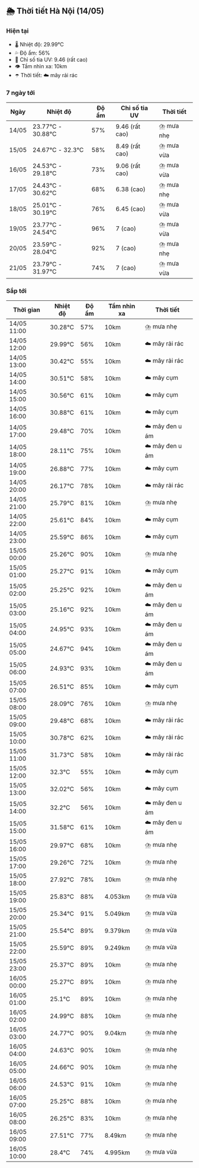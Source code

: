 ## 🌦️ Thời tiết Hà Nội (14/05)

### Hiện tại

- 🌡️ Nhiệt độ: 29.99℃
- 💦 Độ ẩm: 56%
- 🌟 Chỉ số tia UV: 9.46 (rất cao)
- 👁️ Tầm nhìn xa: 10km
- ☂️ Thời tiết: ☁️ mây rải rác

### 7 ngày tới

| Ngày | Nhiệt độ | Độ ẩm | Chỉ số tia UV | Thời tiết |
| --- | --- | --- | --- | --- |
| 14/05 | 23.77℃ - 30.88℃ | 57% | 9.46 (rất cao) | ⛈️ mưa nhẹ |
| 15/05 | 24.67℃ - 32.3℃ | 58% | 8.49 (rất cao) | ⛈️ mưa vừa |
| 16/05 | 24.53℃ - 29.18℃ | 73% | 9.06 (rất cao) | ⛈️ mưa vừa |
| 17/05 | 24.43℃ - 30.62℃ | 68% | 6.38 (cao) | ⛈️ mưa nhẹ |
| 18/05 | 25.01℃ - 30.19℃ | 76% | 6.45 (cao) | ⛈️ mưa vừa |
| 19/05 | 23.77℃ - 24.54℃ | 96% | 7 (cao) | ⛈️ mưa vừa |
| 20/05 | 23.59℃ - 28.04℃ | 92% | 7 (cao) | ⛈️ mưa nhẹ |
| 21/05 | 23.79℃ - 31.97℃ | 74% | 7 (cao) | ⛈️ mưa vừa |

### Sắp tới

| Thời gian | Nhiệt độ | Độ ẩm | Tầm nhìn xa | Thời tiết |
| --- | --- | --- | --- | --- |
| 14/05 11:00 | 30.28℃ | 57% | 10km | ⛈️ mưa nhẹ |
| 14/05 12:00 | 29.99℃ | 56% | 10km | ☁️ mây rải rác |
| 14/05 13:00 | 30.42℃ | 55% | 10km | ☁️ mây rải rác |
| 14/05 14:00 | 30.51℃ | 58% | 10km | ☁️ mây cụm |
| 14/05 15:00 | 30.56℃ | 61% | 10km | ☁️ mây cụm |
| 14/05 16:00 | 30.88℃ | 61% | 10km | ☁️ mây cụm |
| 14/05 17:00 | 29.48℃ | 70% | 10km | ☁️ mây đen u ám |
| 14/05 18:00 | 28.11℃ | 75% | 10km | ☁️ mây đen u ám |
| 14/05 19:00 | 26.88℃ | 77% | 10km | ☁️ mây cụm |
| 14/05 20:00 | 26.17℃ | 78% | 10km | ☁️ mây rải rác |
| 14/05 21:00 | 25.79℃ | 81% | 10km | ⛈️ mưa nhẹ |
| 14/05 22:00 | 25.61℃ | 84% | 10km | ☁️ mây cụm |
| 14/05 23:00 | 25.59℃ | 86% | 10km | ☁️ mây cụm |
| 15/05 00:00 | 25.26℃ | 90% | 10km | ⛈️ mưa nhẹ |
| 15/05 01:00 | 25.27℃ | 91% | 10km | ☁️ mây cụm |
| 15/05 02:00 | 25.25℃ | 92% | 10km | ☁️ mây đen u ám |
| 15/05 03:00 | 25.16℃ | 92% | 10km | ☁️ mây đen u ám |
| 15/05 04:00 | 24.95℃ | 93% | 10km | ☁️ mây đen u ám |
| 15/05 05:00 | 24.67℃ | 94% | 10km | ☁️ mây đen u ám |
| 15/05 06:00 | 24.93℃ | 93% | 10km | ☁️ mây đen u ám |
| 15/05 07:00 | 26.51℃ | 85% | 10km | ☁️ mây cụm |
| 15/05 08:00 | 28.09℃ | 76% | 10km | ⛈️ mưa nhẹ |
| 15/05 09:00 | 29.48℃ | 68% | 10km | ☁️ mây rải rác |
| 15/05 10:00 | 30.78℃ | 62% | 10km | ☁️ mây rải rác |
| 15/05 11:00 | 31.73℃ | 58% | 10km | ☁️ mây rải rác |
| 15/05 12:00 | 32.3℃ | 55% | 10km | ☁️ mây cụm |
| 15/05 13:00 | 32.02℃ | 56% | 10km | ☁️ mây cụm |
| 15/05 14:00 | 32.2℃ | 56% | 10km | ☁️ mây đen u ám |
| 15/05 15:00 | 31.58℃ | 61% | 10km | ☁️ mây đen u ám |
| 15/05 16:00 | 29.97℃ | 68% | 10km | ⛈️ mưa nhẹ |
| 15/05 17:00 | 29.26℃ | 72% | 10km | ⛈️ mưa nhẹ |
| 15/05 18:00 | 27.92℃ | 78% | 10km | ⛈️ mưa nhẹ |
| 15/05 19:00 | 25.83℃ | 88% | 4.053km | ⛈️ mưa vừa |
| 15/05 20:00 | 25.34℃ | 91% | 5.049km | ⛈️ mưa vừa |
| 15/05 21:00 | 25.54℃ | 89% | 9.379km | ⛈️ mưa vừa |
| 15/05 22:00 | 25.59℃ | 89% | 9.249km | ⛈️ mưa vừa |
| 15/05 23:00 | 25.37℃ | 89% | 10km | ⛈️ mưa nhẹ |
| 16/05 00:00 | 25.27℃ | 89% | 10km | ⛈️ mưa nhẹ |
| 16/05 01:00 | 25.1℃ | 89% | 10km | ⛈️ mưa nhẹ |
| 16/05 02:00 | 24.99℃ | 88% | 10km | ⛈️ mưa nhẹ |
| 16/05 03:00 | 24.77℃ | 90% | 9.04km | ⛈️ mưa nhẹ |
| 16/05 04:00 | 24.63℃ | 90% | 10km | ⛈️ mưa nhẹ |
| 16/05 05:00 | 24.66℃ | 90% | 10km | ⛈️ mưa nhẹ |
| 16/05 06:00 | 24.53℃ | 91% | 10km | ⛈️ mưa nhẹ |
| 16/05 07:00 | 25.25℃ | 88% | 10km | ⛈️ mưa nhẹ |
| 16/05 08:00 | 26.25℃ | 83% | 10km | ⛈️ mưa nhẹ |
| 16/05 09:00 | 27.51℃ | 77% | 8.49km | ⛈️ mưa nhẹ |
| 16/05 10:00 | 28.4℃ | 74% | 4.995km | ⛈️ mưa vừa |
